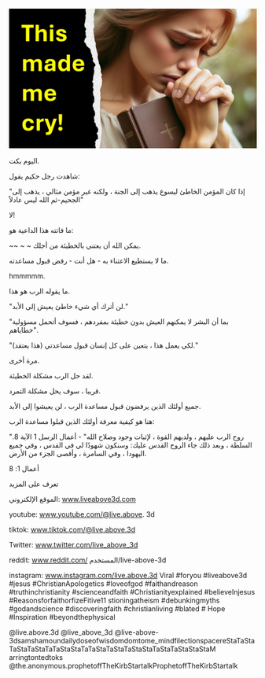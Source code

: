 ![Video cover image](../cover.jpg "cover photo")

اليوم بكت.

شاهدت رجل حكيم يقول:

"إذا كان المؤمن الخاطئ ليسوع يذهب إلى الجنة ، ولكنه غير مؤمن مثالي ، يذهب إلى الجحيم-ثم الله ليس عادلاً"

لا!

ما فاتته هذا الداعية هو:

~~ ~ ~ يمكن الله أن يعتني بالخطيئة من أجلك.

ما لا يستطيع الاعتناء به - هل أنت - رفض قبول مساعدته.

hmmmmm.

ما يقوله الرب هو هذا.

"لن أترك أي شيء خاطئ يعيش إلى الأبد."

"بما أن البشر لا يمكنهم العيش بدون خطيئة بمفردهم ، فسوف أتحمل مسؤولية خطاياهم".

"لكي يعمل هذا ، يتعين على كل إنسان قبول مساعدتي (هذا يعتقد)."

مرة أخرى.

لقد حل الرب مشكلة الخطيئة.

قريبا ، سوف يحل مشكلة التمرد.

جميع أولئك الذين يرفضون قبول مساعدة الرب ، لن يعيشوا إلى الأبد.

هنا هو كيفية معرفة أولئك الذين قبلوا مساعدة الرب:

"روح الرب عليهم ، ولديهم القوة ، لإثبات وجود وصلاح الله" - أعمال الرسل 1 الآية 8. السلطة ، وبعد ذلك جاء الروح القدس عليك: وسنكون شهودًا لي في القدس ، وفي جميع اليهودا ، وفي السامرة ، وأقصى الجزء من الأرض.

أعمال 1: 8

تعرف على المزيد

الموقع الإلكتروني: www.liveabove3d.com

youtube: www.youtube.com/@live.above. 3d

tiktok: www.tiktok.com/@live.above.3d

Twitter: www.twitter.com/live_above_3d

reddit: www.reddit.com/ المستخدم/live-above-3d

instagram: www.instagram.com/live.above.3d Viral #foryou #liveabove3d #jesus #ChristianApologetics #loveofgod #faithandreason #truthinchristianity #scienceandfaith #Christianityexplained #believeInjesus #ReasonsforfaithorfizeFitive11 stioningatheism #debunkingmyths #godandscience #discoveringfaith #christianliving #blated # Hope #Inspiration #beyondthephysical

@live.above.3d @live_above_3d @live-above-3dsamshamoundailydoseofwisdomdomtome_mindfilectionspacereStaTaStaTaStaTaStaTaTaStaStaTaTaStaTaStaTaStaStaTaStaTaStaStaStaM arringtontedtoks @the.anonymous.prophetoffTheKirbStartalkProphetoffTheKirbStartalk